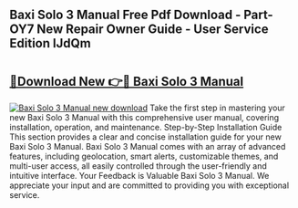 ## Baxi Solo 3 Manual Free Pdf Download - Part-OY7 New Repair Owner Guide - User Service Edition lJdQm

# <h2><a href="http://cf29611.oget.top/?id=Baxi+Solo+3+Manual">🔗Download New 👉🔴 Baxi Solo 3 Manual</a></h2>

[![Baxi Solo 3 Manual new download](https://i.imgur.com/5g1atiW.png)](http://cf29611.oget.top/?id=Baxi+Solo+3+Manual)
Take the first step in mastering your new Baxi Solo 3 Manual with this comprehensive user manual, covering installation, operation, and maintenance. Step-by-Step Installation Guide This section provides a clear and concise installation guide for your new Baxi Solo 3 Manual. Baxi Solo 3 Manual comes with an array of advanced features, including geolocation, smart alerts, customizable themes, and multi-user access, all easily controlled through the user-friendly and intuitive interface. Your Feedback is Valuable Baxi Solo 3 Manual. We appreciate your input and are committed to providing you with exceptional service.
